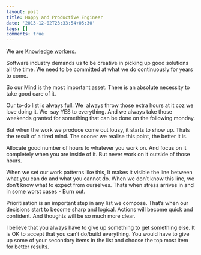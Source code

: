 ```yaml
---
layout: post
title: Happy and Productive Engineer
date: '2013-12-02T23:33:54+05:30'
tags: []
comments: true
---
```

We are [Knowledge workers](https://en.wikipedia.org/wiki/Knowledge_worker).

Software industry demands us to be creative in picking up good solutions all the time. We need to be committed at what we do continuously for years to come.

So our Mind is the most important asset. There is an absolute necessity to take good care of it.

Our to-do list is always full. We  always throw those extra hours at it coz we love doing it. We  say YES to everything. And we always take those weekends granted for something that can be done on the following monday.

But when the work we produce come out lousy, it starts to show up. Thats the result of a tired mind. The sooner we realise this point, the better it is.

Allocate good number of hours to whatever you work on. And focus on it completely when you are inside of it. But never work on it outside of those hours.

When we set our work patterns like this,
It makes it visible the line between what you can do and what you cannot do.
When we don’t know this line, we don’t know what to expect from ourselves. Thats when stress arrives in and in some worst cases - Burn out.

Prioritisation is an important step in any list we compose. That’s  when our decisions start to become sharp and logical. Actions will become quick and confident. And thoughts will be so much more clear.

I believe that you always have to give up something to get something else. It is OK to accept that you can’t do/build everything. You would have to give up some of your secondary items in the list and choose the top most item for better results.

